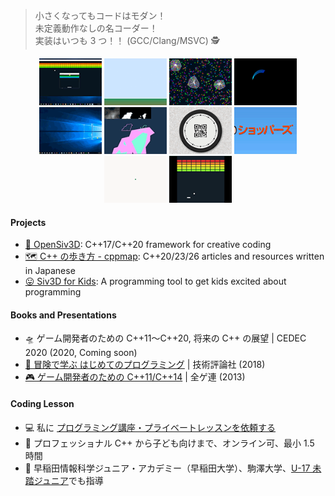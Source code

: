 > 小さくなってもコードはモダン！  
> 未定義動作なしの名コーダー！  
> 実装はいつも 3 つ！！ (GCC/Clang/MSVC) 🕵️   
<p align="center">
<img src="https://raw.githubusercontent.com/Reputeless/Reputeless/master/r6.gif" width="100px"> <img src="https://raw.githubusercontent.com/Reputeless/Reputeless/master/r1.gif" width="100px"> <img src="https://raw.githubusercontent.com/Reputeless/Reputeless/master/r3.gif" width="100px"> <img src="https://raw.githubusercontent.com/Reputeless/Reputeless/master/r4.gif" width="100px"> <img src="https://raw.githubusercontent.com/Reputeless/Reputeless/master/r5.gif" width="100px"> <img src="https://raw.githubusercontent.com/Reputeless/Reputeless/master/r2.gif" width="100px"> <img src="https://raw.githubusercontent.com/Reputeless/Reputeless/master/r7.gif" width="100px"> <img src="https://raw.githubusercontent.com/Reputeless/Reputeless/master/r8.gif" width="100px"> <img src="https://raw.githubusercontent.com/Reputeless/Reputeless/master/r9.gif" width="100px"> <img src="https://raw.githubusercontent.com/Reputeless/Reputeless/master/r10.gif" width="100px">
</p>

#### Projects
- [🦖 OpenSiv3D](https://github.com/Siv3D/OpenSiv3D): C++17/C++20 framework for creative coding
- [🗺️ C++ の歩き方 - cppmap](https://cppmap.github.io/): C++20/23/26 articles and resources written in Japanese
- [😛 Siv3D for Kids](https://siv3d-for-kids.github.io/): A programming tool to get kids excited about programming

#### Books and Presentations
- 🛸 ゲーム開発者のための C++11～C++20, 将来の C++ の展望 | CEDEC 2020 (2020, Coming soon)
- [📗 冒険で学ぶ はじめてのプログラミング](https://www.amazon.co.jp/%E5%86%92%E9%99%BA%E3%81%A7%E5%AD%A6%E3%81%B6-%E3%81%AF%E3%81%98%E3%82%81%E3%81%A6%E3%81%AE%E3%83%97%E3%83%AD%E3%82%B0%E3%83%A9%E3%83%9F%E3%83%B3%E3%82%B0-%E9%88%B4%E6%9C%A8-%E9%81%BC/dp/4774199184/ref=as_li_ss_tl?_encoding=UTF8&qid=&sr=&linkCode=ll1&tag=cppmap-22&linkId=890aadae757be93b36c414cdad766f05) | 技術評論社 (2018)
- [🎮 ゲーム開発者のための C++11/C++14](https://www.slideshare.net/Reputeless/c11c14) | 全ゲ連 (2013)

#### Coding Lesson
- 💻 私に [プログラミング講座・プライベートレッスンを依頼する](https://ryo-suzuki-contact.github.io/)
- 🏢 プロフェッショナル C++ から子ども向けまで、オンライン可、最小 1.5 時間
- 🏫 早稲田情報科学ジュニア・アカデミー（早稲田大学）、駒澤大学、[U-17 未踏ジュニア](https://jr.mitou.org/)でも指導

<!--
**Reputeless/Reputeless** is a ✨ _special_ ✨ repository because its `README.md` (this file) appears on your GitHub profile.

Here are some ideas to get you started:

- 🔭 I’m currently working on ...
- 🌱 I’m currently learning ...
- 👯 I’m looking to collaborate on ...
- 🤔 I’m looking for help with ...
- 💬 Ask me about ...
- 📫 How to reach me: ...
- 😄 Pronouns: ...
- ⚡ Fun fact: ...
-->
